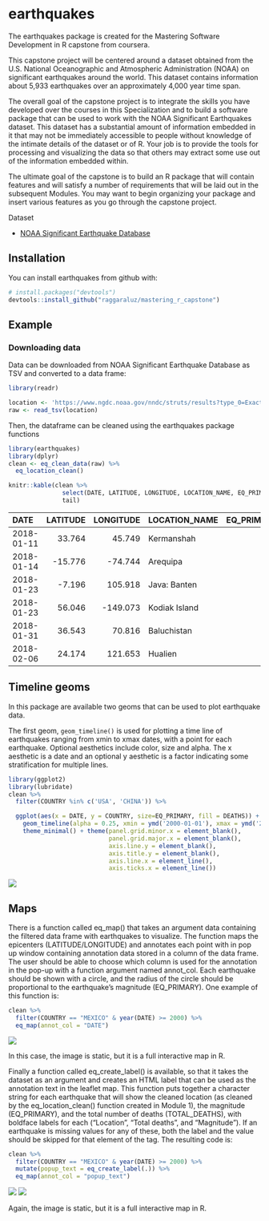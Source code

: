 
<!-- README.md is generated from README.Rmd. Please edit that file -->

# earthquakes

The earthquakes package is created for the Mastering Software
Development in R capstone from coursera.

This capstone project will be centered around a dataset obtained from
the U.S. National Oceanographic and Atmospheric Administration (NOAA) on
significant earthquakes around the world. This dataset contains
information about 5,933 earthquakes over an approximately 4,000 year
time span.

The overall goal of the capstone project is to integrate the skills you
have developed over the courses in this Specialization and to build a
software package that can be used to work with the NOAA Significant
Earthquakes dataset. This dataset has a substantial amount of
information embedded in it that may not be immediately accessible to
people without knowledge of the intimate details of the dataset or of R.
Your job is to provide the tools for processing and visualizing the data
so that others may extract some use out of the information embedded
within.

The ultimate goal of the capstone is to build an R package that will
contain features and will satisfy a number of requirements that will be
laid out in the subsequent Modules. You may want to begin organizing
your package and insert various features as you go through the capstone
project.

Dataset

  - [NOAA Significant Earthquake
    Database](https://www.ngdc.noaa.gov/nndc/struts/form?t=101650&s=1&d=1)

## Installation

You can install earthquakes from github with:

``` r
# install.packages("devtools")
devtools::install_github("raggaraluz/mastering_r_capstone")
```

## Example

### Downloading data

Data can be downloaded from NOAA Significant Earthquake Database as TSV
and converted to a data frame:

``` r
library(readr)

location <- 'https://www.ngdc.noaa.gov/nndc/struts/results?type_0=Exact&query_0=$ID&t=101650&s=13&d=189&dfn=signif.txt'
raw <- read_tsv(location)
```

Then, the dataframe can be cleaned using the earthquakes package
functions

``` r
library(earthquakes)
library(dplyr)
clean <- eq_clean_data(raw) %>%
  eq_location_clean()

knitr::kable(clean %>%
               select(DATE, LATITUDE, LONGITUDE, LOCATION_NAME, EQ_PRIMARY) %>%
               tail)
```

| DATE       | LATITUDE | LONGITUDE | LOCATION\_NAME | EQ\_PRIMARY |
| :--------- | -------: | --------: | :------------- | ----------: |
| 2018-01-11 |   33.764 |    45.749 | Kermanshah     |         5.5 |
| 2018-01-14 | \-15.776 |  \-74.744 | Arequipa       |         7.1 |
| 2018-01-23 |  \-7.196 |   105.918 | Java: Banten   |         6.0 |
| 2018-01-23 |   56.046 | \-149.073 | Kodiak Island  |         7.9 |
| 2018-01-31 |   36.543 |    70.816 | Baluchistan    |         6.1 |
| 2018-02-06 |   24.174 |   121.653 | Hualien        |         6.4 |

## Timeline geoms

In this package are available two geoms that can be used to plot
earthquake data.

The first geom, `geom_timeline()` is used for plotting a time line of
earthquakes ranging from xmin to xmax dates, with a point for each
earthquake. Optional aesthetics include color, size and alpha. The x
aesthetic is a date and an optional y aesthetic is a factor indicating
some stratification for multiple lines.

``` r
library(ggplot2)
library(lubridate)
clean %>%
  filter(COUNTRY %in% c('USA', 'CHINA')) %>%

  ggplot(aes(x = DATE, y = COUNTRY, size=EQ_PRIMARY, fill = DEATHS)) +
    geom_timeline(alpha = 0.25, xmin = ymd('2000-01-01'), xmax = ymd('2015-12-31')) +
    theme_minimal() + theme(panel.grid.minor.x = element_blank(),
                            panel.grid.major.x = element_blank(),
                            axis.line.y = element_blank(),
                            axis.title.y = element_blank(),
                            axis.line.x = element_line(),
                            axis.ticks.x = element_line())
```

![](man/figures/README-geom_timeline-1.png)<!-- -->

## Maps

There is a function called eq\_map() that takes an argument data
containing the filtered data frame with earthquakes to visualize. The
function maps the epicenters (LATITUDE/LONGITUDE) and annotates each
point with in pop up window containing annotation data stored in a
column of the data frame. The user should be able to choose which column
is used for the annotation in the pop-up with a function argument named
annot\_col. Each earthquake should be shown with a circle, and the
radius of the circle should be proportional to the earthquake’s
magnitude (EQ\_PRIMARY). One example of this function is:

``` r
clean %>%  
  filter(COUNTRY == "MEXICO" & year(DATE) >= 2000) %>% 
  eq_map(annot_col = "DATE")
```

![](man/figures/README-leaflet-date.png)

In this case, the image is static, but it is a full interactive map in
R.

Finally a function called eq\_create\_label() is available, so that it
takes the dataset as an argument and creates an HTML label that can be
used as the annotation text in the leaflet map. This function puts
together a character string for each earthquake that will show the
cleaned location (as cleaned by the eq\_location\_clean() function
created in Module 1), the magnitude (EQ\_PRIMARY), and the total number
of deaths (TOTAL\_DEATHS), with boldface labels for each (“Location”,
“Total deaths”, and “Magnitude”). If an earthquake is missing values
for any of these, both the label and the value should be skipped for
that element of the tag. The resulting code is:

``` r
clean %>% 
  filter(COUNTRY == "MEXICO" & year(DATE) >= 2000) %>% 
  mutate(popup_text = eq_create_label(.)) %>% 
  eq_map(annot_col = "popup_text")
```

![](man/figures/README-leaflet-popup-1.png)
![](man/figures/README-leaflet-popup-2.png)

Again, the image is static, but it is a full interactive map in R.
